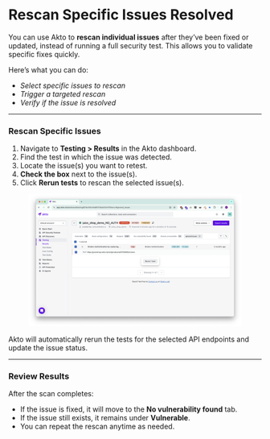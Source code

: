 # Rescan Specific Issues Resolved

You can use Akto to **rescan individual issues** after they’ve been fixed or updated, instead of running a full security test. This allows you to validate specific fixes quickly.

Here’s what you can do:

* _Select specific issues to rescan_
* _Trigger a targeted rescan_
* _Verify if the issue is resolved_

***

### Rescan Specific Issues

1. Navigate to **Testing > Results** in the Akto dashboard.
2. Find the test in which the issue was detected.
3. Locate the issue(s) you want to retest.
4. **Check the box** next to the issue(s).
5. Click **Rerun tests** to rescan the selected issue(s).

<figure><img src="../../.gitbook/assets/image (1) (1) (1).png" alt=""><figcaption></figcaption></figure>

Akto will automatically rerun the tests for the selected API endpoints and update the issue status.

***

### Review Results

After the scan completes:

* If the issue is fixed, it will move to the **No vulnerability found** tab.
* If the issue still exists, it remains under **Vulnerable**.
* You can repeat the rescan anytime as needed.
